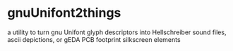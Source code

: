 # gnuUnifont2things
a utility to turn gnu Unifont glyph descriptors into Hellschreiber sound files, ascii depictions, or gEDA PCB footprint silkscreen elements
